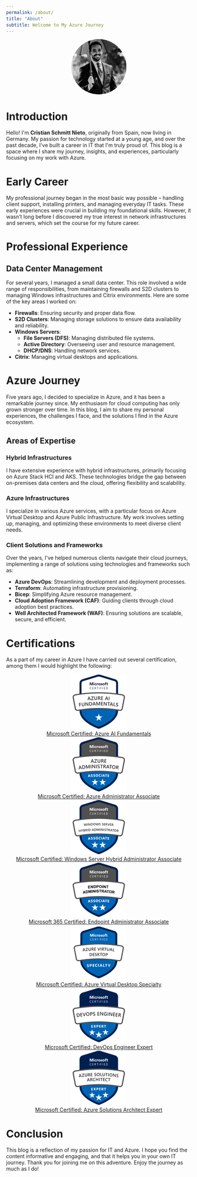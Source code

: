 ```yaml
---
permalink: /about/
title: "About"
subtitle: Welcome to My Azure Journey
---
```


<div style="text-align: center;">
  <img src="/assets/img/avatar-csn.jpeg" alt="Cristian Schmitt Nieto" style="width: 150px; height: 150px; border-radius: 50%;"/>
</div>

# Introduction

Hello! I'm **Cristian Schmitt Nieto**, originally from Spain, now living in Germany. My passion for technology started at a young age, and over the past decade, I've built a career in IT that I'm truly proud of. This blog is a space where I share my journey, insights, and experiences, particularly focusing on my work with Azure.

# Early Career

My professional journey began in the most basic way possible – handling client support, installing printers, and managing everyday IT tasks. These early experiences were crucial in building my foundational skills. However, it wasn’t long before I discovered my true interest in network infrastructures and servers, which set the course for my future career.

# Professional Experience

## Data Center Management

For several years, I managed a small data center. This role involved a wide range of responsibilities, from maintaining firewalls and S2D clusters to managing Windows infrastructures and Citrix environments. Here are some of the key areas I worked on:

- **Firewalls**: Ensuring security and proper data flow.
- **S2D Clusters**: Managing storage solutions to ensure data availability and reliability.
- **Windows Servers**:
  - **File Servers (DFS)**: Managing distributed file systems.
  - **Active Directory**: Overseeing user and resource management.
  - **DHCP/DNS**: Handling network services.
- **Citrix**: Managing virtual desktops and applications.

# Azure Journey

Five years ago, I decided to specialize in Azure, and it has been a remarkable journey since. My enthusiasm for cloud computing has only grown stronger over time. In this blog, I aim to share my personal experiences, the challenges I face, and the solutions I find in the Azure ecosystem.

## Areas of Expertise

### Hybrid Infrastructures

I have extensive experience with hybrid infrastructures, primarily focusing on Azure Stack HCI and AKS. These technologies bridge the gap between on-premises data centers and the cloud, offering flexibility and scalability.

### Azure Infrastructures

I specialize in various Azure services, with a particular focus on Azure Virtual Desktop and Azure Public Infrastructure. My work involves setting up, managing, and optimizing these environments to meet diverse client needs.

### Client Solutions and Frameworks

Over the years, I've helped numerous clients navigate their cloud journeys, implementing a range of solutions using technologies and frameworks such as:

- **Azure DevOps**: Streamlining development and deployment processes.
- **Terraform**: Automating infrastructure provisioning.
- **Bicep**: Simplifying Azure resource management.
- **Cloud Adoption Framework (CAF)**: Guiding clients through cloud adoption best practices.
- **Well Architected Framework (WAF)**: Ensuring solutions are scalable, secure, and efficient.

# Certifications

As a part of my career in Azure I have carried out several certification, among them I would highlight the following:
<div class="Certifications" style="text-align: center;">
  <a href="https://learn.microsoft.com/api/credentials/share/en-us/CristianSchmittNieto-7357/DEC07C6846AF65A7?sharingId=24F0DC952D8EB05D" target="_blank">
    <img src="/assets/img/microsoft-certified-fundamentals-badge-AI.png" alt="Microsoft Certified: Azure AI Fundamentals" class="cert-image" style="width: 150px; height: 150px;"/>
    <div style="text-align: center;">Microsoft Certified: Azure AI Fundamentals</div>
  </a>
  <a href="https://learn.microsoft.com/api/credentials/share/en-us/CristianSchmittNieto-7357/5FBC968AEABFC10B?sharingId=24F0DC952D8EB05D" target="_blank">
    <img src="/assets/img/microsoft-certified-associate-badge-adm.png"  alt="Microsoft Certified: Azure Administrator Associate" class="cert-image" style="width: 150px; height: 150px;"/>
    <div style="text-align: center;">Microsoft Certified: Azure Administrator Associate</div>
  </a>
  <a href="https://learn.microsoft.com/api/credentials/share/en-us/CristianSchmittNieto-7357/A3635D8F3BE9F9C2?sharingId=24F0DC952D8EB05D" target="_blank">
    <img src="/assets/img/microsoft-certified-associate-badge-hybrid.png" alt="Microsoft Certified: Windows Server Hybrid Administrator Associate" class="cert-image" style="width: 150px; height: 150px;"/>
    <div style="text-align: center;">Microsoft Certified: Windows Server Hybrid Administrator Associate</div>
  </a>
  <a href="https://learn.microsoft.com/api/credentials/share/en-gb/CristianSchmittNieto-7357/923DF5023E108FBA?sharingId=24F0DC952D8EB05D" target="_blank">
    <img src="/assets/img/microsoft-certified-associate-badge-endpoint.png" alt="Microsoft 365 Certified: Endpoint Administrator Associate" class="cert-image" style="width: 150px; height: 150px;"/>
    <div style="text-align: center;">Microsoft 365 Certified: Endpoint Administrator Associate</div>
  </a>
  <a href="https://learn.microsoft.com/api/credentials/share/en-us/CristianSchmittNieto-7357/E724DDDADB705179?sharingId=24F0DC952D8EB05D" target="_blank">
    <img src="/assets/img/microsoft-certified-specialty-badge-avd.png" alt="Microsoft Certified: Azure Virtual Desktop Specialty" class="cert-image" style="width: 150px; height: 150px;"/>
    <div style="text-align: center;">Microsoft Certified: Azure Virtual Desktop Specialty</div>
  </a>
  <a href="https://learn.microsoft.com/api/credentials/share/en-us/CristianSchmittNieto-7357/225ACCA9CD499B3C?sharingId=24F0DC952D8EB05D" target="_blank">
    <img src="/assets/img/microsoft-certified-expert-badge-DevOps.png" alt="Microsoft Certified: DevOps Engineer Expert" class="cert-image" style="width: 150px; height: 150px;"/>
    <div style="text-align: center;">Microsoft Certified: DevOps Engineer Expert</div>
  </a>
  <a href="https://learn.microsoft.com/api/credentials/share/en-us/CristianSchmittNieto-7357/B8D453727AF2E0FF?sharingId=24F0DC952D8EB05D" target="_blank">
    <img src="/assets/img/microsoft-certified-expert-badge-expert.png" alt="Microsoft Certified: Azure Solutions Architect Expert" class="cert-image" style="width: 150px; height: 150px;"/>
    <div style="text-align: center;">Microsoft Certified: Azure Solutions Architect Expert</div>
  </a>
</div>

# Conclusion

This blog is a reflection of my passion for IT and Azure. I hope you find the content informative and engaging, and that it helps you in your own IT journey. Thank you for joining me on this adventure. Enjoy the journey as much as I do!
